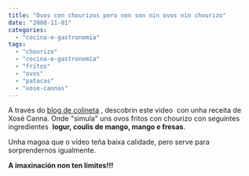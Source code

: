 ```yaml
---
title: "Ovos con chourizos pero non son nin ovos nin chourizo"
date: "2008-11-01"
categories: 
  - "cocina-e-gastronomia"
tags: 
  - "chourizo"
  - "cocina-e-gastronomia"
  - "fritos"
  - "ovos"
  - "patacas"
  - "xose-cannas"
---
```


A través do [blog de colineta](http://www.colineta.com/2008/10/30/ovos/) , descobrin este video  con unha receita de Xosé Canna. Onde "simula" uns ovos fritos con chourizo con seguintes ingredientes  **Iogur, coulis de mango, mango e fresas**.

Unha magoa que o vídeo teña baixa calidade, pero serve para sorprendernos igualmente.

**A imaxinación non ten límites!!!**

